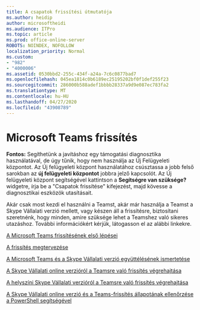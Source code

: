 ```yaml
---
title: A csapatok frissítési útmutatója
ms.author: heidip
author: microsoftheidi
ms.audience: ITPro
ms.topic: article
ms.prod: office-online-server
ROBOTS: NOINDEX, NOFOLLOW
localization_priority: Normal
ms.custom:
- "982"
- "4000006"
ms.assetid: 0530bbd2-255c-434f-a24a-7c6c0877bad7
ms.openlocfilehash: 045ea1814c0b6189ec25195202bf0f1def255f23
ms.sourcegitcommit: 286000b588adef1bbbb28337a9d9e087ec783fa2
ms.translationtype: MT
ms.contentlocale: hu-HU
ms.lasthandoff: 04/27/2020
ms.locfileid: "43908789"
---
```

# <a name="microsoft-teams-upgrade"></a>Microsoft Teams frissítés

**Fontos:** Segíthetünk a javításhoz egy támogatási diagnosztika használatával, de úgy tűnik, hogy nem használja az Új Felügyeleti központot. Az Új felügyeleti központ használatához csúsztassa a jobb felső sarokban az **új felügyeleti központot** jobbra jelző kapcsolót. Az Új felügyeleti központ segítségével kattintson a **Segítségre van szüksége?** widgetre, írja be a "Csapatok frissítése" kifejezést, majd kövesse a diagnosztikai eszközök utasításait.

Akár csak most kezdi el használni a Teamst, akár már használja a Teamst a Skype Vállalati verzió mellett, vagy készen áll a frissítésre, biztosítani szeretnénk, hogy minden, amire szüksége lehet a Teamshez való sikeres utazáshoz. További információkért kérjük, látogasson el az alábbi linkekre.

[A Microsoft Teams frissítésének első lépései](https://docs.microsoft.com/MicrosoftTeams/upgrade-start-here)

[A frissítés megtervezése](https://docs.microsoft.com/MicrosoftTeams/upgrade-plan-journey)

[A Microsoft Teams és a Skype Vállalati verzió együttélésének ismertetése](https://docs.microsoft.com/MicrosoftTeams/teams-and-skypeforbusiness-coexistence-and-interoperability)

[A Skype Vállalati online verzióról a Teamsre való frissítés végrehajtása](https://docs.microsoft.com/MicrosoftTeams/upgrade-to-teams-execute-skypeforbusinessonline)

[A helyszíni Skype Vállalati verzióról a Teamsre való frissítés végrehajtása](https://docs.microsoft.com/MicrosoftTeams/upgrade-to-teams-execute-skypeforbusinesshybridonprem)
 
[A Skype Vállalati online verzió és a Teams-frissítés állapotának ellenőrzése a PowerShell segítségével](https://docs.microsoft.com/powershell/module/skype/get-csteamsupgradestatus?view=skype-ps)